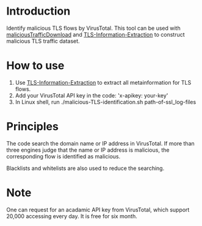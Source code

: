 # Introduction

Identify malicious TLS flows by VirusTotal.
This tool can be used with [maliciousTrafficDownload](https://github.com/HeGaofeng/maliciousTrafficDownload) and [TLS-Information-Extraction](https://github.com/HeGaofeng/TLS-Information-Extraction) to construct malicious TLS traffic dataset.

# How to use

1. Use  [TLS-Information-Extraction](https://github.com/HeGaofeng/TLS-Information-Extraction)  to extract all metainformation for TLS flows.
2. Add your VirusTotal API key in the code: 'x-apikey: your-key'
3. In Linux shell, run ./malicious-TLS-identification.sh path-of-ssl_log-files

# Principles
The code search the domain name or IP address in VirusTotal. If more than three engines judge that the name or IP address is malicious, the corresponding flow is identified as malicious.

Blacklists and whitelists are also used to reduce the searching.

# Note
One can request for an acadamic API key from VirusTotal, which support 20,000 accessing every day. It is free for six month.
